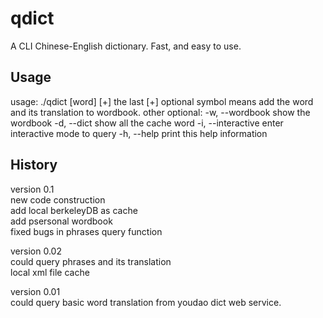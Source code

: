qdict
=====

A CLI Chinese-English dictionary.
Fast, and easy to use.

Usage
-----
usage: ./qdict [word] [+]
the last [+] optional symbol means add the word and its translation to wordbook.
other optional:
-w, --wordbook       show the wordbook
-d, --dict           show all the cache word
-i, --interactive    enter interactive mode to query
-h, --help           print this help information

History
-----
version 0.1  
new code construction  
add local berkeleyDB as cache  
add psersonal wordbook  
fixed bugs in phrases query function 

version 0.02  
could query phrases and its translation  
local xml file cache

version 0.01  
could query basic word translation from youdao dict web service.

